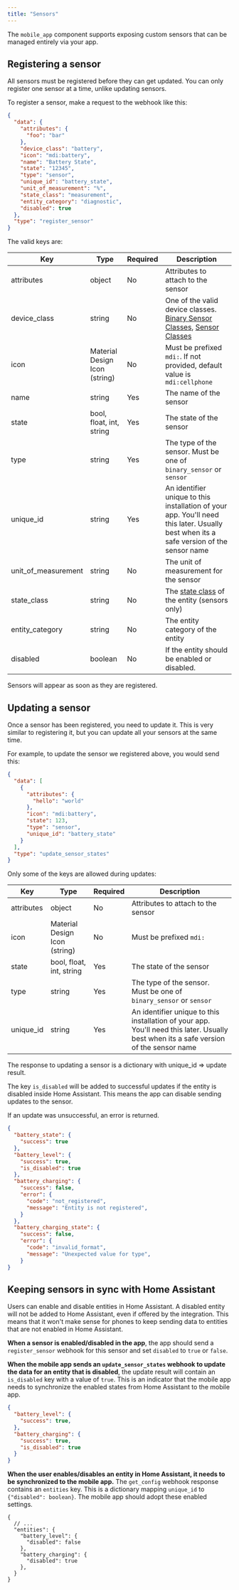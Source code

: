 ```yaml
---
title: "Sensors"
---
```


The `mobile_app` component supports exposing custom sensors that can be managed entirely via your app.

## Registering a sensor

All sensors must be registered before they can get updated. You can only register one sensor at a time, unlike updating sensors.

To register a sensor, make a request to the webhook like this:

```json
{
  "data": {
    "attributes": {
      "foo": "bar"
    },
    "device_class": "battery",
    "icon": "mdi:battery",
    "name": "Battery State",
    "state": "12345",
    "type": "sensor",
    "unique_id": "battery_state",
    "unit_of_measurement": "%",
    "state_class": "measurement",
    "entity_category": "diagnostic",
    "disabled": true
  },
  "type": "register_sensor"
}
```

The valid keys are:

| Key                 | Type                          | Required | Description                                                                                                                                                                                                     |
|---------------------|-------------------------------|----------|-----------------------------------------------------------------------------------------------------------------------------------------------------------------------------------------------------------------|
| attributes          | object                        | No       | Attributes to attach to the sensor                                                                                                                                                                              |
| device_class        | string                        | No       | One of the valid device classes. [Binary Sensor Classes](https://www.home-assistant.io/integrations/binary_sensor/#device-class), [Sensor Classes](https://www.home-assistant.io/integrations/sensor/#device-class) |
| icon                | Material Design Icon (string) | No       | Must be prefixed `mdi:`. If not provided, default value is `mdi:cellphone`                                                                                                                                      |
| name                | string                        | Yes      | The name of the sensor                                                                                                                                                                                          |
| state               | bool, float, int, string      | Yes      | The state of the sensor                                                                                                                                                                                         |
| type                | string                        | Yes      | The type of the sensor. Must be one of `binary_sensor` or `sensor`                                                                                                                                              |
| unique_id           | string                        | Yes      | An identifier unique to this installation of your app. You'll need this later. Usually best when its a safe version of the sensor name                                                                          |
| unit_of_measurement | string                        | No       | The unit of measurement for the sensor                                                                                                                                                                          |
| state_class | string | No | The [state class](../../core/entity/sensor.md#available-state-classes) of the entity (sensors only)
| entity_category | string | No | The entity category of the entity
| disabled | boolean | No | If the entity should be enabled or disabled.

Sensors will appear as soon as they are registered.

## Updating a sensor

Once a sensor has been registered, you need to update it. This is very similar to registering it, but you can update all your sensors at the same time.

For example, to update the sensor we registered above, you would send this:

```json
{
  "data": [
    {
      "attributes": {
        "hello": "world"
      },
      "icon": "mdi:battery",
      "state": 123,
      "type": "sensor",
      "unique_id": "battery_state"
    }
  ],
  "type": "update_sensor_states"
}
```

Only some of the keys are allowed during updates:

| Key                 | Type                          | Required | Description                                                                                                                           |
|---------------------|-------------------------------|----------|---------------------------------------------------------------------------------------------------------------------------------------|
| attributes          | object                        | No       | Attributes to attach to the sensor                                                                                                    |
| icon                | Material Design Icon (string) | No       | Must be prefixed `mdi:`                                                                                                               |
| state               | bool, float, int, string      | Yes      | The state of the sensor                                                                                                               |
| type                | string                        | Yes      | The type of the sensor. Must be one of `binary_sensor` or `sensor`                                                                    |
| unique_id           | string                        | Yes      | An identifier unique to this installation of your app. You'll need this later. Usually best when its a safe version of the sensor name |

The response to updating a sensor is a dictionary with unique_id => update result.

The key `is_disabled` will be added to successful updates if the entity is disabled inside Home Assistant. This means the app can disable sending updates to the sensor.

If an update was unsuccessful, an error is returned.

```json
{
  "battery_state": {
    "success": true
  },
  "battery_level": {
    "success": true,
    "is_disabled": true
  },
  "battery_charging": {
    "success": false,
    "error": {
      "code": "not_registered",
      "message": "Entity is not registered",
    }
  },
  "battery_charging_state": {
    "success": false,
    "error": {
      "code": "invalid_format",
      "message": "Unexpected value for type",
    }
}
```

## Keeping sensors in sync with Home Assistant

Users can enable and disable entities in Home Assistant. A disabled entity will not be added to Home Assistant, even if offered by the integration. This means that it won't make sense for phones to keep sending data to entities that are not enabled in Home Assistant.

**When a sensor is enabled/disabled in the app**, the app should send a `register_sensor` webhook for this sensor and set `disabled` to `true` or `false`.

**When the mobile app sends an `update_sensor_states` webhook to update the data for an entity that is disabled**, the update result will contain an `is_disabled` key with a value of `true`. This is an indicator that the mobile app needs to synchronize the enabled states from Home Assistant to the mobile app.

```json
{
  "battery_level": {
    "success": true,
  },
  "battery_charging": {
    "success": true,
    "is_disabled": true
  }
}
```

**When the user enables/disables an entity in Home Assistant, it needs to be synchronized to the mobile app.** The `get_config` webhook response contains an `entities` key. This is a dictionary mapping `unique_id` to `{"disabled": boolean}`. The mobile app should adopt these enabled settings.

```json5
{
  // ...
  "entities": {
    "battery_level": {
      "disabled": false
    },
    "battery_charging": {
      "disabled": true
    },
  }
}
```
